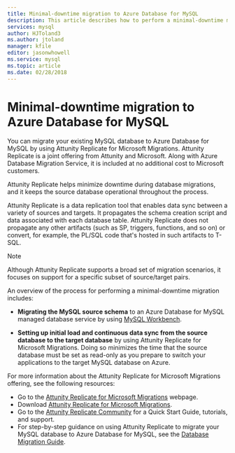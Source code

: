 ```yaml
---
title: Minimal-downtime migration to Azure Database for MySQL
description: This article describes how to perform a minimal-downtime migration of a MySQL database to Azure Database for MySQL and how to set up initial load and continuous data sync from the source database to the target database by using Attunity Replicate for Microsoft Migrations.
services: mysql
author: HJToland3
ms.author: jtoland
manager: kfile
editor: jasonwhowell
ms.service: mysql
ms.topic: article
ms.date: 02/28/2018
---
```


# Minimal-downtime migration to Azure Database for MySQL
You can migrate your existing MySQL database to Azure Database for MySQL by using Attunity Replicate for Microsoft Migrations. Attunity Replicate is a joint offering from Attunity and Microsoft. Along with Azure Database Migration Service, it is included at no additional cost to Microsoft customers. 

Attunity Replicate helps minimize downtime during database migrations, and it keeps the source database operational throughout the process.

Attunity Replicate is a data replication tool that enables data sync between a variety of sources and targets. It propagates the schema creation script and data associated with each database table. Attunity Replicate does not propagate any other artifacts (such as SP, triggers, functions, and so on) or convert, for example, the PL/SQL code that's hosted in such artifacts to T-SQL.

> [!NOTE]
> Although Attunity Replicate supports a broad set of migration scenarios, it focuses on support for a specific subset of source/target pairs.

An overview of the process for performing a minimal-downtime migration includes:

* **Migrating the MySQL source schema** to an Azure Database for MySQL managed database service by using [MySQL Workbench](https://www.mysql.com/products/workbench/).

* **Setting up initial load and continuous data sync from the source database to the target database** by using Attunity Replicate for Microsoft Migrations. Doing so minimizes the time that the source database must be set as read-only as you prepare to switch your applications to the target MySQL database on Azure.

For more information about the Attunity Replicate for Microsoft Migrations offering, see the following resources:
 - Go to the [Attunity Replicate for Microsoft Migrations](https://aka.ms/attunity-replicate) webpage.
 - Download [Attunity Replicate for Microsoft Migrations](http://discover.attunity.com/download-replicate-microsoft-lp6657.html).
 - Go to the [Attunity Replicate Community](https://aka.ms/attunity-community) for a Quick Start Guide, tutorials, and support.
 - For step-by-step guidance on using Attunity Replicate to migrate your MySQL database to Azure Database for MySQL, see the [Database Migration Guide](https://datamigration.microsoft.com/scenario/mysql-to-azuremysql).
